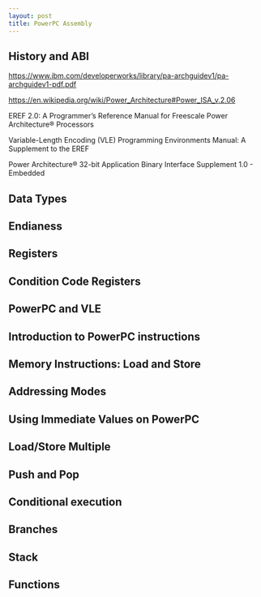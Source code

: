 ```yaml
---
layout: post
title: PowerPC Assembly
---
```


## History and ABI

https://www.ibm.com/developerworks/library/pa-archguidev1/pa-archguidev1-pdf.pdf

https://en.wikipedia.org/wiki/Power_Architecture#Power_ISA_v.2.06

EREF 2.0: A Programmer’s Reference Manual for Freescale Power Architecture® Processors

Variable-Length Encoding (VLE) Programming Environments Manual: A Supplement to the EREF

Power Architecture® 32-bit Application Binary Interface Supplement 1.0 - Embedded

## Data Types

## Endianess

## Registers

## Condition Code Registers

## PowerPC and VLE

## Introduction to PowerPC instructions

## Memory Instructions: Load and Store

## Addressing Modes

## Using Immediate Values on PowerPC

## Load/Store Multiple

## Push and Pop

## Conditional execution

## Branches

## Stack

## Functions



